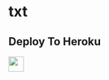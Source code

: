 # txt


## Deploy To Heroku

<a href="https://heroku.com/deploy?template=https://github.com/Rohanthakur360/txt">
     <img height="30px" src="https://img.shields.io/badge/Deploy%20To%20Heroku-blueviolet?style=for-the-badge&logo=heroku">
  </a>
